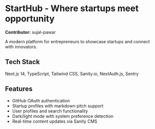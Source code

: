 # StartHub - Where startups meet opportunity

**Contributor:** sujal-pawar  

A modern platform for entrepreneurs to showcase startups and connect with innovators.

## Tech Stack

Next.js 14, TypeScript, Tailwind CSS, Sanity.io, NextAuth.js, Sentry

## Features

- GitHub OAuth authentication
- Startup profiles with markdown pitch support
- User profiles and search functionality
- Dark/light mode with system preference detection
- Real-time content updates via Sanity CMS